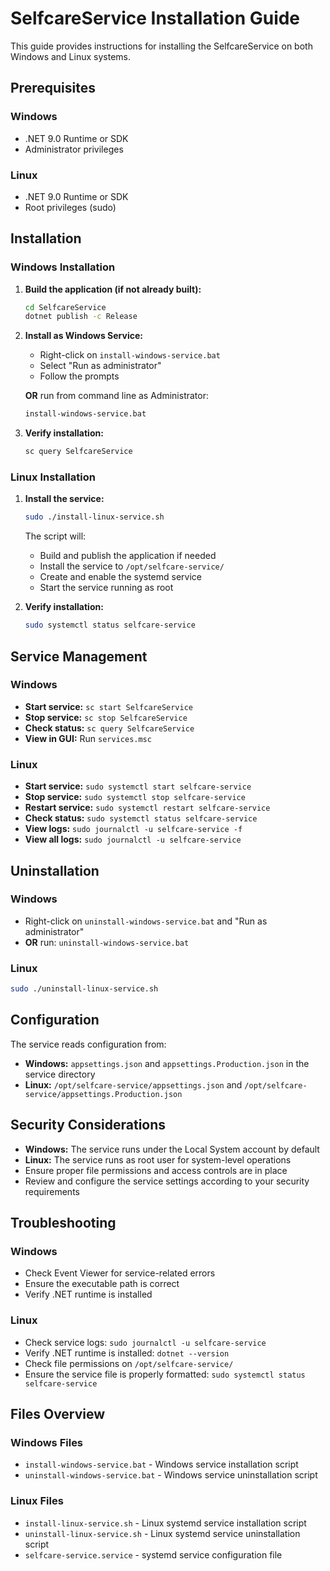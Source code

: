 # SelfcareService Installation Guide

This guide provides instructions for installing the SelfcareService on both Windows and Linux systems.

## Prerequisites

### Windows
- .NET 9.0 Runtime or SDK
- Administrator privileges

### Linux
- .NET 9.0 Runtime or SDK
- Root privileges (sudo)

## Installation

### Windows Installation

1. **Build the application (if not already built):**
   ```cmd
   cd SelfcareService
   dotnet publish -c Release
   ```

2. **Install as Windows Service:**
   - Right-click on `install-windows-service.bat`
   - Select "Run as administrator"
   - Follow the prompts

   **OR** run from command line as Administrator:
   ```cmd
   install-windows-service.bat
   ```

3. **Verify installation:**
   ```cmd
   sc query SelfcareService
   ```

### Linux Installation

1. **Install the service:**
   ```bash
   sudo ./install-linux-service.sh
   ```

   The script will:
   - Build and publish the application if needed
   - Install the service to `/opt/selfcare-service/`
   - Create and enable the systemd service
   - Start the service running as root

2. **Verify installation:**
   ```bash
   sudo systemctl status selfcare-service
   ```

## Service Management

### Windows
- **Start service:** `sc start SelfcareService`
- **Stop service:** `sc stop SelfcareService`
- **Check status:** `sc query SelfcareService`
- **View in GUI:** Run `services.msc`

### Linux
- **Start service:** `sudo systemctl start selfcare-service`
- **Stop service:** `sudo systemctl stop selfcare-service`
- **Restart service:** `sudo systemctl restart selfcare-service`
- **Check status:** `sudo systemctl status selfcare-service`
- **View logs:** `sudo journalctl -u selfcare-service -f`
- **View all logs:** `sudo journalctl -u selfcare-service`

## Uninstallation

### Windows
- Right-click on `uninstall-windows-service.bat` and "Run as administrator"
- **OR** run: `uninstall-windows-service.bat`

### Linux
```bash
sudo ./uninstall-linux-service.sh
```

## Configuration

The service reads configuration from:
- **Windows:** `appsettings.json` and `appsettings.Production.json` in the service directory
- **Linux:** `/opt/selfcare-service/appsettings.json` and `/opt/selfcare-service/appsettings.Production.json`

## Security Considerations

- **Windows:** The service runs under the Local System account by default
- **Linux:** The service runs as root user for system-level operations
- Ensure proper file permissions and access controls are in place
- Review and configure the service settings according to your security requirements

## Troubleshooting

### Windows
- Check Event Viewer for service-related errors
- Ensure the executable path is correct
- Verify .NET runtime is installed

### Linux
- Check service logs: `sudo journalctl -u selfcare-service`
- Verify .NET runtime is installed: `dotnet --version`
- Check file permissions on `/opt/selfcare-service/`
- Ensure the service file is properly formatted: `sudo systemctl status selfcare-service`

## Files Overview

### Windows Files
- `install-windows-service.bat` - Windows service installation script
- `uninstall-windows-service.bat` - Windows service uninstallation script

### Linux Files
- `install-linux-service.sh` - Linux systemd service installation script
- `uninstall-linux-service.sh` - Linux systemd service uninstallation script
- `selfcare-service.service` - systemd service configuration file
